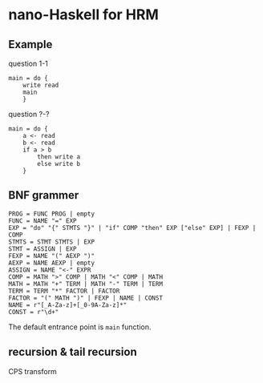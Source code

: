 # nano-Haskell for HRM

## Example
question 1-1
```
main = do {
    write read
    main
    }
```
question ?-?
```
main = do {
    a <- read
    b <- read
    if a > b
        then write a
        else write b
    }
```

## BNF grammer
```
PROG = FUNC PROG | empty
FUNC = NAME "=" EXP
EXP = "do" "{" STMTS "}" | "if" COMP "then" EXP ["else" EXP] | FEXP | COMP
STMTS = STMT STMTS | EXP
STMT = ASSIGN | EXP
FEXP = NAME "(" AEXP ")"
AEXP = NAME AEXP | empty
ASSIGN = NAME "<-" EXPR
COMP = MATH ">" COMP | MATH "<" COMP | MATH
MATH = MATH "+" TERM | MATH "-" TERM | TERM
TERM = TERM "*" FACTOR | FACTOR
FACTOR = "(" MATH ")" | FEXP | NAME | CONST
NAME = r"[_A-Za-z]+[_0-9A-Za-z]*"
CONST = r"\d+"
```

The default entrance point is `main` function.

## recursion & tail recursion

CPS transform

